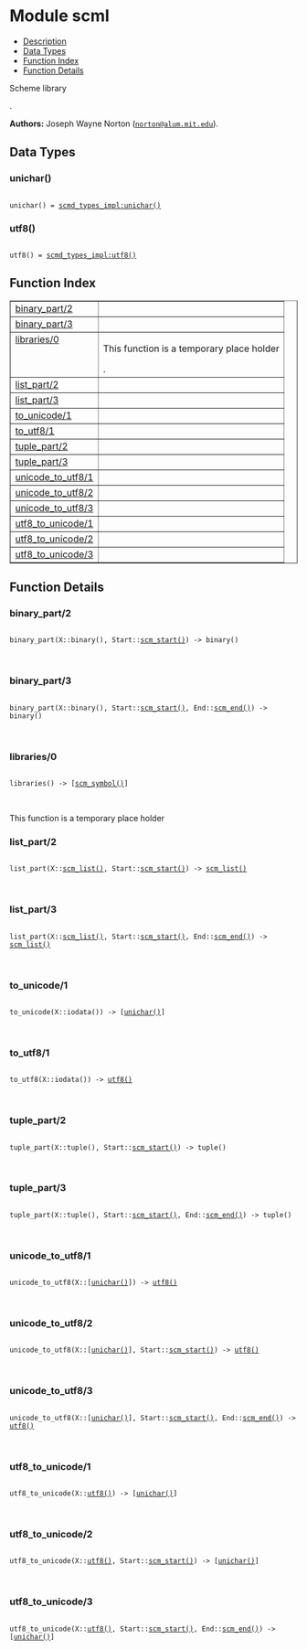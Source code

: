 

# Module scml #
* [Description](#description)
* [Data Types](#types)
* [Function Index](#index)
* [Function Details](#functions)

<p>Scheme library</p>.

__Authors:__ Joseph Wayne Norton ([`norton@alum.mit.edu`](mailto:norton@alum.mit.edu)).

<a name="types"></a>

## Data Types ##




### <a name="type-unichar">unichar()</a> ###


<pre><code>
unichar() = <a href="scmd_types_impl.md#type-unichar">scmd_types_impl:unichar()</a>
</code></pre>




### <a name="type-utf8">utf8()</a> ###


<pre><code>
utf8() = <a href="scmd_types_impl.md#type-utf8">scmd_types_impl:utf8()</a>
</code></pre>

<a name="index"></a>

## Function Index ##


<table width="100%" border="1" cellspacing="0" cellpadding="2" summary="function index"><tr><td valign="top"><a href="#binary_part-2">binary_part/2</a></td><td></td></tr><tr><td valign="top"><a href="#binary_part-3">binary_part/3</a></td><td></td></tr><tr><td valign="top"><a href="#libraries-0">libraries/0</a></td><td><p>This function is a temporary place holder</p>.</td></tr><tr><td valign="top"><a href="#list_part-2">list_part/2</a></td><td></td></tr><tr><td valign="top"><a href="#list_part-3">list_part/3</a></td><td></td></tr><tr><td valign="top"><a href="#to_unicode-1">to_unicode/1</a></td><td></td></tr><tr><td valign="top"><a href="#to_utf8-1">to_utf8/1</a></td><td></td></tr><tr><td valign="top"><a href="#tuple_part-2">tuple_part/2</a></td><td></td></tr><tr><td valign="top"><a href="#tuple_part-3">tuple_part/3</a></td><td></td></tr><tr><td valign="top"><a href="#unicode_to_utf8-1">unicode_to_utf8/1</a></td><td></td></tr><tr><td valign="top"><a href="#unicode_to_utf8-2">unicode_to_utf8/2</a></td><td></td></tr><tr><td valign="top"><a href="#unicode_to_utf8-3">unicode_to_utf8/3</a></td><td></td></tr><tr><td valign="top"><a href="#utf8_to_unicode-1">utf8_to_unicode/1</a></td><td></td></tr><tr><td valign="top"><a href="#utf8_to_unicode-2">utf8_to_unicode/2</a></td><td></td></tr><tr><td valign="top"><a href="#utf8_to_unicode-3">utf8_to_unicode/3</a></td><td></td></tr></table>


<a name="functions"></a>

## Function Details ##

<a name="binary_part-2"></a>

### binary_part/2 ###

<pre><code>
binary_part(X::binary(), Start::<a href="#type-scm_start">scm_start()</a>) -&gt; binary()
</code></pre>
<br />

<a name="binary_part-3"></a>

### binary_part/3 ###

<pre><code>
binary_part(X::binary(), Start::<a href="#type-scm_start">scm_start()</a>, End::<a href="#type-scm_end">scm_end()</a>) -&gt; binary()
</code></pre>
<br />

<a name="libraries-0"></a>

### libraries/0 ###

<pre><code>
libraries() -&gt; [<a href="#type-scm_symbol">scm_symbol()</a>]
</code></pre>
<br />

<p>This function is a temporary place holder</p>

<a name="list_part-2"></a>

### list_part/2 ###

<pre><code>
list_part(X::<a href="#type-scm_list">scm_list()</a>, Start::<a href="#type-scm_start">scm_start()</a>) -&gt; <a href="#type-scm_list">scm_list()</a>
</code></pre>
<br />

<a name="list_part-3"></a>

### list_part/3 ###

<pre><code>
list_part(X::<a href="#type-scm_list">scm_list()</a>, Start::<a href="#type-scm_start">scm_start()</a>, End::<a href="#type-scm_end">scm_end()</a>) -&gt; <a href="#type-scm_list">scm_list()</a>
</code></pre>
<br />

<a name="to_unicode-1"></a>

### to_unicode/1 ###

<pre><code>
to_unicode(X::iodata()) -&gt; [<a href="#type-unichar">unichar()</a>]
</code></pre>
<br />

<a name="to_utf8-1"></a>

### to_utf8/1 ###

<pre><code>
to_utf8(X::iodata()) -&gt; <a href="#type-utf8">utf8()</a>
</code></pre>
<br />

<a name="tuple_part-2"></a>

### tuple_part/2 ###

<pre><code>
tuple_part(X::tuple(), Start::<a href="#type-scm_start">scm_start()</a>) -&gt; tuple()
</code></pre>
<br />

<a name="tuple_part-3"></a>

### tuple_part/3 ###

<pre><code>
tuple_part(X::tuple(), Start::<a href="#type-scm_start">scm_start()</a>, End::<a href="#type-scm_end">scm_end()</a>) -&gt; tuple()
</code></pre>
<br />

<a name="unicode_to_utf8-1"></a>

### unicode_to_utf8/1 ###

<pre><code>
unicode_to_utf8(X::[<a href="#type-unichar">unichar()</a>]) -&gt; <a href="#type-utf8">utf8()</a>
</code></pre>
<br />

<a name="unicode_to_utf8-2"></a>

### unicode_to_utf8/2 ###

<pre><code>
unicode_to_utf8(X::[<a href="#type-unichar">unichar()</a>], Start::<a href="#type-scm_start">scm_start()</a>) -&gt; <a href="#type-utf8">utf8()</a>
</code></pre>
<br />

<a name="unicode_to_utf8-3"></a>

### unicode_to_utf8/3 ###

<pre><code>
unicode_to_utf8(X::[<a href="#type-unichar">unichar()</a>], Start::<a href="#type-scm_start">scm_start()</a>, End::<a href="#type-scm_end">scm_end()</a>) -&gt; <a href="#type-utf8">utf8()</a>
</code></pre>
<br />

<a name="utf8_to_unicode-1"></a>

### utf8_to_unicode/1 ###

<pre><code>
utf8_to_unicode(X::<a href="#type-utf8">utf8()</a>) -&gt; [<a href="#type-unichar">unichar()</a>]
</code></pre>
<br />

<a name="utf8_to_unicode-2"></a>

### utf8_to_unicode/2 ###

<pre><code>
utf8_to_unicode(X::<a href="#type-utf8">utf8()</a>, Start::<a href="#type-scm_start">scm_start()</a>) -&gt; [<a href="#type-unichar">unichar()</a>]
</code></pre>
<br />

<a name="utf8_to_unicode-3"></a>

### utf8_to_unicode/3 ###

<pre><code>
utf8_to_unicode(X::<a href="#type-utf8">utf8()</a>, Start::<a href="#type-scm_start">scm_start()</a>, End::<a href="#type-scm_end">scm_end()</a>) -&gt; [<a href="#type-unichar">unichar()</a>]
</code></pre>
<br />

